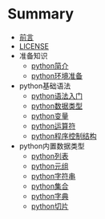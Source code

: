 # Summary

* [前言](README.md)
* [LICENSE](license.md)
* 准备知识
    * [python简介](part1/1.md)
    * [python环境准备](part1/2.md)
* python基础语法
    * [python语法入门](part2/1.md)
    * [python数据类型](part2/2.md)
    * [python变量](part2/3.md)
    * [python运算符](part2/4.md)
    * [python程序控制结构](part2/5.md)
* python内置数据类型
    * [python列表](part3/1.md)
    * [python元组](part3/2.md)
    * [python字符串](part3/3.md)
    * [python集合](part3/4.md)
    * [python字典](part3/5.md)
    * [python切片](part3/6.md)
